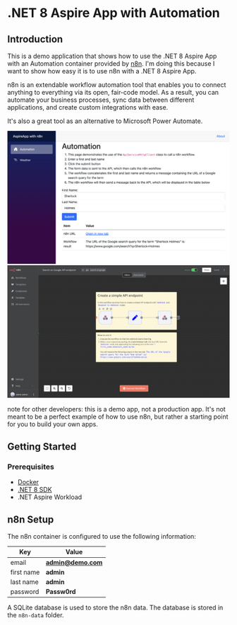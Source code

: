 # .NET 8 Aspire App with Automation

## Introduction

This is a demo application that shows how to use the .NET 8 Aspire App with an Automation container provided by [n8n](https://n8n.io/).
I'm doing this because I want to show how easy it is to use n8n with a .NET 8 Aspire App.

n8n is an extendable workflow automation tool that enables you to connect anything to everything via its open, fair-code model. As a result, you can automate your business processes, sync data between different applications, and create custom integrations with ease.

It's also a great tool as an alternative to Microsoft Power Automate.

![Blazor Automation](./assets/img/blazor-automation.png)
![n8n Workflow](./assets/img/n8n-workflow.png)

note for other developers: this is a demo app, not a production app. It's not meant to be a perfect example of how to use n8n, but rather a starting point for you to build your own apps.

## Getting Started

### Prerequisites

- [Docker](https://docs.docker.com/get-docker/)
- [.NET 8 SDK](https://dotnet.microsoft.com/download/dotnet/8.0)
- .NET Aspire Workload

## n8n Setup

The n8n container is configured to use the following information:

| Key        | Value              |
|------------|--------------------|
| email      | **admin@demo.com** |
| first name | **admin**          |
| last name  | **admin**          |
| password   | **Passw0rd**       |

A SQLite database is used to store the n8n data. The database is stored in the `n8n-data` folder.

